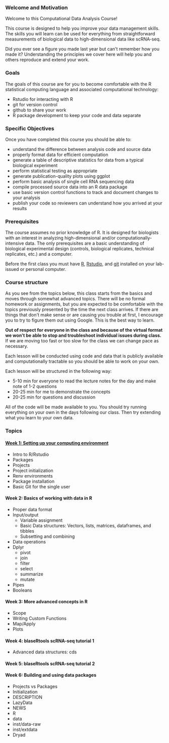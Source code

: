 ### Welcome and Motivation

Welcome to this Computational Data Analysis Course!

This course is designed to help you improve your data management skills.  The skills you will learn can be used for everything from straightforward measurements of biological data to high-dimensional data like scRNA-seq.  

Did you ever see a figure you made last year but can't remember how you made it?  Understanding the principles we cover here will help you and others reproduce and extend your work. 

### Goals

The goals of this course are for you to become comfortable with the R statistical computing language and associated computational technology: 

* Rstudio for interacting with R
* git for version control
* github to share your work
* R package development to keep your code and data separate

### Specific Objectives

Once you have completed this course you should be able to:

* understand the difference between analysis code and source data
* properly format data for efficient computation
* generate a table of descriptive statistics for data from a typical biological experiment
* perform statistical testing as appropriate
* generate publication-quality plots using ggplot
* perform basic analysis of single cell RNA sequencing data
* compile processed source data into an R data package
* use basic version control functions to track and document changes to your analysis
* publish your code so reviewers can understand how you arrived at your results

### Prerequisites

The course assumes no prior knowledge of R.  It is designed for biologists with an interest in analyzing high-dimensional and/or computationally-intensive data.  The only prerequisites are a basic understanding of biological experimental design (controls, biological replicates, technical replicates, etc.) and a computer.

Before the first class you must have [R](https://cran.rstudio.com/), [Rstudio](https://www.rstudio.com/products/rstudio/download/#download), and [git](http://git-scm.com/downloads) installed on your lab-issued or personal computer.  

### Course structure

As you see from the topics below, this class starts from the basics and moves through somewhat advanced topics.  There will be no formal homework or assignments, but you are expected to be comfortable with the topics previously presented by the time the next class arrives.  If there are things that don't make sense or are causing you trouble at first, I encourage you to try to figure them out using Google.  This is the best way to learn.  

**Out of respect for everyone in the class and because of the virtual format we won't be able to stop and troubleshoot individual issues during class.**  If we are moving too fast or too slow for the class we can change pace as necessary.

Each lesson will be conducted using code and data that is publicly available and computationally tractable so you should be able to work on your own.   

Each lesson will be structured in the following way:

* 5-10 min for everyone to read the lecture notes for the day and make note of 1-2 questions
* 20-25 min for me to demonstrate the concepts
* 20-25 min for questions and discussion

All of the code will be made available to you.  You should try running everything on your own in the days following our class.  Then try extending what you learn to your own data.

### Topics

####	[Week 1:  Setting up your computing environment](/vignettes/week_1.Rmd)

* Intro to R/Rstudio
* Packages
* Projects
* Project initialization
* Renv environments
* Package installation
* Basic Git for the single user

####     Week 2:  Basics of working with data in R

* Proper data format
* Input/output
  * Variable assignment
  * Basic Data structures:  Vectors, lists, matrices, dataframes, and tibbles
  * Subsetting and combining
* Data operations
* Dplyr
  * pivot
  * join
  * filter
  * select
  * summarize
  * mutate
* Pipes
* Booleans

####	Week 3:  More advanced concepts in R

* Scope
* Writing Custom Functions
* Map/Apply
* Plots

####	Week 4: blaseRtools scRNA-seq tutorial 1

* Advanced data structures:  cds

####	Week 5: blaseRtools scRNA-seq tutorial 2

#### Week 6:  Building and using data packages

* Projects vs Packages
* Initialization
* DESCRIPTION
* LazyData
* NEWS
* R
* data
* inst/data-raw
* inst/extdata
* Dryad
  
